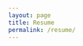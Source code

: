 ```yaml
---
layout: page
title: Resume
permalink: /resume/
---
```


<div id="pdf">
  <canvas id="pdf-canvas"></canvas>
</div>

<script src="https://hebbalali.github.io/Hebbalali/assets/web/pdf.js"></script>
<script src="https://hebbalali.github.io/Hebbalali/assets/web/pdf.worker.js"></script>
<link rel="stylesheet" href="https://hebbalali.github.io/Hebbalali/assets/web/pdf_viewer.css" />

<script>
  var url = "https://hebbalali.github.io/Hebbalali/assets/Cv_Hebbal_2023.pdf";
  var pdfDoc = null;
  var pageNum = 1;
  var pageRendering = false;
  var pageNumPending = null;
  var canvas = document.getElementById('pdf-canvas');
  var ctx = canvas.getContext('2d');
  
  function renderPage(num) {
    pageRendering = true;
    pdfDoc.getPage(num).then(function(page) {
      var viewport = page.getViewport({scale: 1});
      canvas.height = viewport.height;
      canvas.width = viewport.width;
      var renderContext = {
        canvasContext: ctx,
        viewport: viewport
      };
      var renderTask = page.render(renderContext);
      renderTask.promise.then(function() {
        pageRendering = false;
        if (pageNumPending !== null) {
          renderPage(pageNumPending);
          pageNumPending = null;
        }
      });
    });
    document.getElementById('page-num').textContent = num;
  }
  
  pdfjsLib.getDocument(url).promise.then(function(pdfDoc_) {
    pdfDoc = pdfDoc_;
    document.getElementById('page-count').textContent = pdfDoc.numPages;
    renderPage(pageNum);
  });
  
  document.getElementById('prev-page').addEventListener('click', function() {
    if (pageNum <= 1) {
      return;
    }
    pageNum--;
    renderPage(pageNum);
  });
  
  document.getElementById('next-page').addEventListener('click', function() {
    if (pageNum >= pdfDoc.numPages) {
      return;
    }
    pageNum++;
    renderPage(pageNum);
  });
</script>